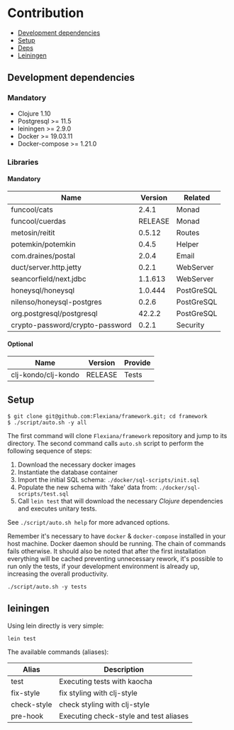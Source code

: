 # Contribution

- [Development dependencies](#development-dependencies)
- [Setup](#setup)
- [Deps](#deps)
- [Leiningen](#lein)

## Development dependencies

### Mandatory

- Clojure 1.10
- Postgresql >= 11.5
- leiningen >= 2.9.0
- Docker >= 19.03.11
- Docker-compose >= 1.21.0

### Libraries

#### Mandatory

| Name                            | Version | Related    |
|---------------------------------|---------|------------|
| funcool/cats                    |   2.4.1 | Monad      |
| funcool/cuerdas                 | RELEASE | Monad      |
| metosin/reitit                  |  0.5.12 | Routes     |
| potemkin/potemkin               |   0.4.5 | Helper     |
| com.draines/postal              |   2.0.4 | Email      |
| duct/server.http.jetty          |   0.2.1 | WebServer  |
| seancorfield/next.jdbc          | 1.1.613 | WebServer  |
| honeysql/honeysql               | 1.0.444 | PostGreSQL |
| nilenso/honeysql-postgres       |   0.2.6 | PostGreSQL |
| org.postgresql/postgresql       |  42.2.2 | PostGreSQL |
| crypto-password/crypto-password |   0.2.1 | Security   |

#### Optional

| Name                | Version | Provide |
|---------------------|---------|---------|
| clj-kondo/clj-kondo | RELEASE | Tests   |

## Setup

```shell
$ git clone git@github.com:Flexiana/framework.git; cd framework
$ ./script/auto.sh -y all
```

The first command will clone `Flexiana/framework` repository and jump to its directory. The second command
calls `auto.sh` script to perform the following sequence of steps:

1. Download the necessary docker images
2. Instantiate the database container
3. Import the initial SQL schema: `./docker/sql-scripts/init.sql`
4. Populate the new schema with 'fake' data from: `./docker/sql-scripts/test.sql`
5. Call `lein test` that will download the necessary *Clojure*
   dependencies and executes unitary tests.

See `./script/auto.sh help` for more advanced options.

Remember it's necessary to have `docker` & `docker-compose` installed in your host machine. Docker daemon should be
running. The chain of commands fails otherwise. It should also be noted that after the first installation everything
will be cached preventing unnecessary rework, it's possible to run only the tests, if your development environment is
already up, increasing the overall productivity.

```shell
./script/auto.sh -y tests
```

## leiningen

Using lein directly is very simple:

```shell
lein test
```

The available commands (aliases):

| Alias    | Description       |
|----------|-------------------|
| test        | Executing tests with kaocha  |
| fix-style   | fix styling with clj-style   |
| check-style | check styling with clj-style |
| pre-hook    | Executing check-style and test aliases |
